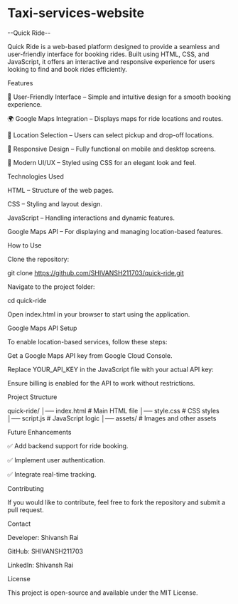 # Taxi-services-website
 --Quick Ride--

Quick Ride is a web-based platform designed to provide a seamless and user-friendly interface for booking rides. Built using HTML, CSS, and JavaScript, it offers an interactive and responsive experience for users looking to find and book rides efficiently.

Features

🚗 User-Friendly Interface – Simple and intuitive design for a smooth booking experience.

🌍 Google Maps Integration – Displays maps for ride locations and routes.

📍 Location Selection – Users can select pickup and drop-off locations.

📱 Responsive Design – Fully functional on mobile and desktop screens.

🎨 Modern UI/UX – Styled using CSS for an elegant look and feel.

Technologies Used

HTML – Structure of the web pages.

CSS – Styling and layout design.

JavaScript – Handling interactions and dynamic features.

Google Maps API – For displaying and managing location-based features.

How to Use

Clone the repository:

git clone https://github.com/SHIVANSH211703/quick-ride.git

Navigate to the project folder:

cd quick-ride

Open index.html in your browser to start using the application.

Google Maps API Setup

To enable location-based services, follow these steps:

Get a Google Maps API key from Google Cloud Console.

Replace YOUR_API_KEY in the JavaScript file with your actual API key:

<script src="https://maps.googleapis.com/maps/api/js?key=YOUR_API_KEY&callback=initMap" async defer></script>

Ensure billing is enabled for the API to work without restrictions.

Project Structure

quick-ride/
│── index.html       # Main HTML file
│── style.css        # CSS styles
│── script.js        # JavaScript logic
│── assets/          # Images and other assets

Future Enhancements

✅ Add backend support for ride booking.

✅ Implement user authentication.

✅ Integrate real-time tracking.

Contributing

If you would like to contribute, feel free to fork the repository and submit a pull request.

Contact

Developer: Shivansh Rai

GitHub: SHIVANSH211703

LinkedIn: Shivansh Rai

License

This project is open-source and available under the MIT License.

